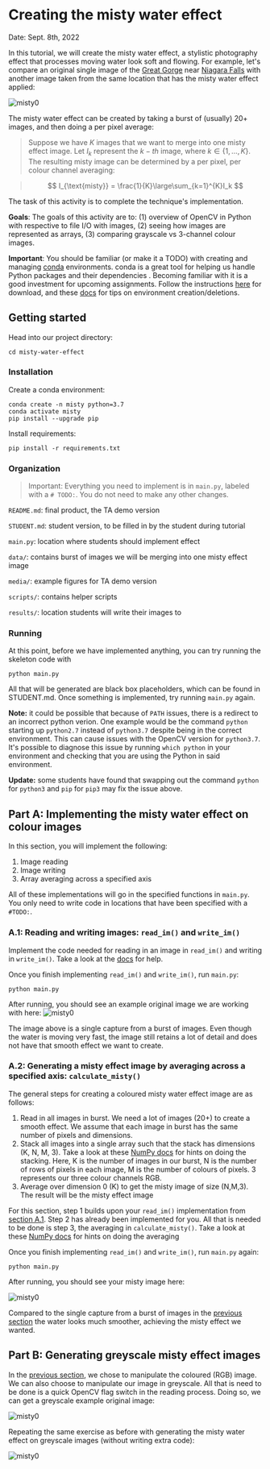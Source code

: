 # Creating the misty water effect

Date: Sept. 8th, 2022  

In this tutorial, we will create the misty water effect, a stylistic photography effect that processes moving water look soft and flowing. For example, let's compare an original single image of the [Great Gorge](https://www.niagarafallstourism.com/play/outdoor-recreation/white-water-walk/) near [Niagara Falls](https://www.niagaraparks.com) with another image taken from the same location that has the misty water effect applied:

![misty0](media/figure0.png)

The misty water effect can be created by taking a burst of (usually) 20+ images, and then doing a per pixel average:


>   Suppose we have $K$ images that we want to merge into one misty effect image. Let $I_k$ represent the $k-th$ image, where $k \in \{1, …, K\}$. The resulting misty image can be determined by a per pixel, per colour channel averaging:

>
>$$
>   I_{\text{misty}} = \frac{1}{K}\large\sum_{k=1}^{K}I_k
>$$
>


The task of this activity is to complete the technique's implementation.

**Goals**: The goals of this activity are to: (1) overview of OpenCV in Python with respective to file I/O with images, (2) seeing
how images are represented as arrays, (3) comparing grayscale vs 3-channel colour images.

**Important**: You should be familiar (or make it a TODO) with creating and managing [conda](https://docs.conda.io/en/latest/) environments. conda is a great tool for helping us handle Python packages and their dependencies . Becoming familiar with it is a good investment for upcoming assignments. Follow the instructions [here](https://conda.io/projects/conda/en/latest/user-guide/install/download.html) for download, and these [docs](https://conda.io/projects/conda/en/latest/user-guide/tasks/manage-environments.html) for tips on environment creation/deletions.

## Getting started

Head into our project directory:

```
cd misty-water-effect
```

### Installation

Create a conda environment:
```
conda create -n misty python=3.7
conda activate misty
pip install --upgrade pip
```

Install requirements:
```
pip install -r requirements.txt
```

### Organization

>   Important: Everything you need to implement is in `main.py`, labeled with a `# TODO:`. You do not need to make any other changes.

`README.md`: final product, the TA demo version

`STUDENT.md`: student version, to be filled in by the student during tutorial

`main.py`: location where students should implement effect

`data/`: contains burst of images we will be merging into one misty effect image

`media/`: example figures for TA demo version

`scripts/`: contains helper scripts

`results/`: location students will write their images to


### Running
At this point, before we have implemented anything, you can try running the skeleton code with

```
python main.py
```
All that will be generated are black box placeholders, which can be found in STUDENT.md. Once something is implemented, try running `main.py` again.

**Note:** it could be possible that because of `PATH` issues, there is a redirect to an incorrect python verion. One example would be the command `python` starting up `python2.7` instead of `python3.7` despite being in the correct environment. This can cause issues with the OpenCV version for `python3.7`. It's possible to diagnose this issue by running `which python` in your environment and checking that
you are using the Python in said environment.

**Update:** some students have found that swapping out the command `python` for `python3` and `pip` for `pip3` may fix the issue above.

## Part A: Implementing the misty water effect on colour images

In this section, you will implement the following:

1. Image reading
2. Image writing
3. Array averaging across a specified axis

All of these implementations will go in the specified functions in `main.py`.
You only need to write code in locations that have been specified with a `#TODO:`.

### A.1: Reading and writing images: `read_im()` and `write_im()`

Implement the code needed for reading in an image in `read_im()` and writing in `write_im()`. Take a look at the [docs](https://docs.opencv.org/3.1.0/dc/d2e/tutorial_py_image_display.html) for help.

Once you finish implementing `read_im()` and `write_im()`, run `main.py`:

```
python main.py
```

After running, you should see an example original image we are working with here:
![misty0](media/figure1.png)

The image above is a single capture from a burst of images. Even though the water is moving very fast,
the image still retains a lot of detail and does not have that smooth effect we want to create.

### A.2: Generating a misty effect image by averaging across a specified axis: `calculate_misty()`

The general steps for creating a coloured misty water effect image are as follows:
1. Read in all images in burst. We need a lot of images (20+) to create a smooth effect. We assume that each image in burst has the same number of pixels and dimensions.
2. Stack all images into a single array such that the stack has dimensions (K, N, M, 3). Take a look at these [NumPy docs](https://numpy.org/doc/stable/reference/generated/numpy.stack.html) for hints on doing the stacking. Here, K is the number of images in our burst, N is the number of rows of pixels in each image, M is the number of colours of pixels. 3 represents our three colour channels RGB.
3. Average over dimension 0 (K) to get the misty image of size (N,M,3). The result will be the misty effect image


For this section, step 1 builds upon your `read_im()` implementation from [section A.1](#a1-reading-and-writing-images-read_im-and-write_im). Step 2 has already been implemented for you.
All that is needed to be done is step 3, the averaging in `calculate_misty()`. Take a look at these [NumPy docs](https://numpy.org/doc/stable/reference/generated/numpy.mean.html) for hints on doing the averaging

Once you finish implementing `read_im()` and `write_im()`, run `main.py` again:

```
python main.py
```

After running, you should see your misty image here:

![misty0](media/figure2.png)

Compared to the single capture from a burst of images in the [previous section](#topic-1-overview-of-opencv-in-python) the water looks much smoother, achieving the misty effect we wanted.

## Part B: Generating greyscale misty effect images

In the [previous section](#part-a-implementing-the-misty-water-effect-on-colour-images), we chose to manipulate the coloured (RGB) image. We can also choose to manipulate our image in greyscale.
All that is need to be done is a quick OpenCV flag switch in the reading process. Doing so, we can get a greyscale example original image:

![misty0](media/figure3.png)

Repeating the same exercise as before with generating the misty water effect on greyscale images (without writing extra code):

![misty0](media/figure4.png)
